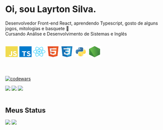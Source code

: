# Oi, sou Layrton Silva.

Desenvolvedor Front-end React, aprendendo Typescript, gosto de alguns jogos, mitologias e basquete 🏀 <br>
Cursando Análise e Desenvolvimento de Sistemas e Inglês 

<div style="display: inline_block"><br>
  <img align="center" alt="Js" height="35" width="40" src="https://raw.githubusercontent.com/devicons/devicon/master/icons/javascript/javascript-plain.svg">
  <img align="center" alt="Ts" height="35" width="40" src="https://raw.githubusercontent.com/devicons/devicon/master/icons/typescript/typescript-plain.svg">
  <img align="center" alt="React" height="35" width="40" src="https://raw.githubusercontent.com/devicons/devicon/master/icons/react/react-original.svg">
  <img align="center" alt="HTML" height="35" width="40" src="https://raw.githubusercontent.com/devicons/devicon/master/icons/html5/html5-original.svg">
  <img align="center" alt="CSS" height="35" width="40" src="https://raw.githubusercontent.com/devicons/devicon/master/icons/css3/css3-original.svg">
  <img align="center" alt="Python" height="35" width="40" src="https://raw.githubusercontent.com/devicons/devicon/master/icons/python/python-original.svg">
  <img align="center" alt="node" height="35" width="40" src="https://raw.githubusercontent.com/devicons/devicon/master/icons/nodejs/nodejs-original.svg">
</div>
 
##
<br>

[![codewars](https://www.codewars.com/users/layrtonz/badges/micro)](https://www.codewars.com/users/layrtonz)
<div style="display: inline_block">
<div> 
  <a href="https://www.instagram.com/layrtonz/" target="_blank"><img src="https://img.shields.io/badge/-Instagram-%23E4405F?style=for-the-badge&logo=instagram&logoColor=white" target="_blank"></a>
  <a href="layrtonz" target="_blank"><img src="https://img.shields.io/badge/Discord-7289DA?style=for-the-badge&logo=discord&logoColor=white" target="_blank"></a> 
  <a href="https://www.linkedin.com/in/layrtonz/" target="_blank"><img src="https://img.shields.io/badge/-LinkedIn-%230077B5?style=for-the-badge&logo=linkedin&logoColor=white" target="_blank"></a> 
  
</div>
</div><br/>

## Meus Status
<div align="left">
<img height="165em" src="https://github-readme-stats.vercel.app/api/top-langs/?username=layrtonz&exclude_repo=KNN-Image-Classification&show_icons=true&hide_border=true&layout=compact&langs_count=8&theme=dark"/>	
<img height="165em" src="https://github-readme-stats.vercel.app/api?username=layrtonz&show_icons=true&hide_border=true&count_private=true&include_all_commits=true&theme=dark" />
</div>
